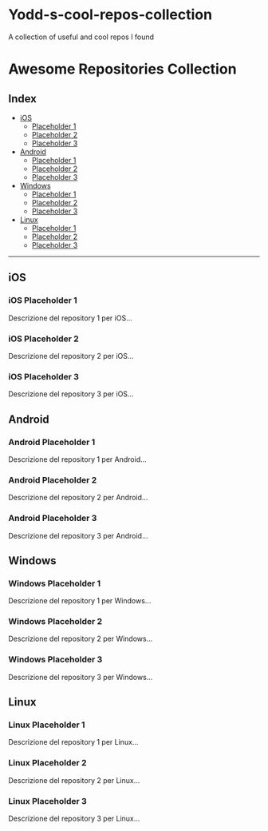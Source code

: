 # Yodd-s-cool-repos-collection
A collection of useful and cool repos I found

# Awesome Repositories Collection

## Index
- [iOS](#ios)
  - [Placeholder 1](#ios-placeholder-1)
  - [Placeholder 2](#ios-placeholder-2)
  - [Placeholder 3](#ios-placeholder-3)
- [Android](#android)
  - [Placeholder 1](#android-placeholder-1)
  - [Placeholder 2](#android-placeholder-2)
  - [Placeholder 3](#android-placeholder-3)
- [Windows](#windows)
  - [Placeholder 1](#windows-placeholder-1)
  - [Placeholder 2](#windows-placeholder-2)
  - [Placeholder 3](#windows-placeholder-3)
- [Linux](#linux)
  - [Placeholder 1](#linux-placeholder-1)
  - [Placeholder 2](#linux-placeholder-2)
  - [Placeholder 3](#linux-placeholder-3)

---

## iOS
### iOS Placeholder 1
Descrizione del repository 1 per iOS...

### iOS Placeholder 2
Descrizione del repository 2 per iOS...

### iOS Placeholder 3
Descrizione del repository 3 per iOS...

## Android
### Android Placeholder 1
Descrizione del repository 1 per Android...

### Android Placeholder 2
Descrizione del repository 2 per Android...

### Android Placeholder 3
Descrizione del repository 3 per Android...

## Windows
### Windows Placeholder 1
Descrizione del repository 1 per Windows...

### Windows Placeholder 2
Descrizione del repository 2 per Windows...

### Windows Placeholder 3
Descrizione del repository 3 per Windows...

## Linux
### Linux Placeholder 1
Descrizione del repository 1 per Linux...

### Linux Placeholder 2
Descrizione del repository 2 per Linux...

### Linux Placeholder 3
Descrizione del repository 3 per Linux...
